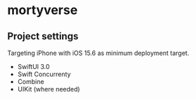 # mortyverse

## Project settings

Targeting iPhone with iOS 15.6 as minimum deployment target.

- SwiftUI 3.0
- Swift Concurrenty
- Combine
- UIKit (where needed)